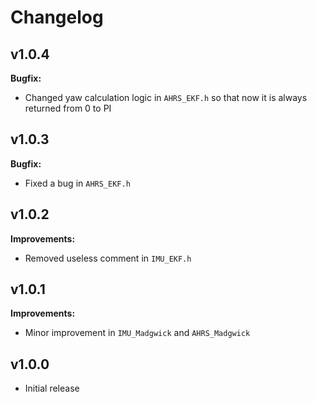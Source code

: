 # Changelog

## v1.0.4

**Bugfix:**
- Changed yaw calculation logic in `AHRS_EKF.h` so that now it is always returned from 0 to PI

## v1.0.3

**Bugfix:**
- Fixed a bug in `AHRS_EKF.h`

## v1.0.2

**Improvements:**
- Removed useless comment in `IMU_EKF.h`

## v1.0.1

**Improvements:**
- Minor improvement in `IMU_Madgwick` and `AHRS_Madgwick`

## v1.0.0

- Initial release